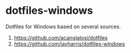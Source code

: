 # dotfiles-windows
Dotfiles for Windows based on several sources.

1. https://github.com/acangialosi/dotfiles
2. https://github.com/jayharris/dotfiles-windows
